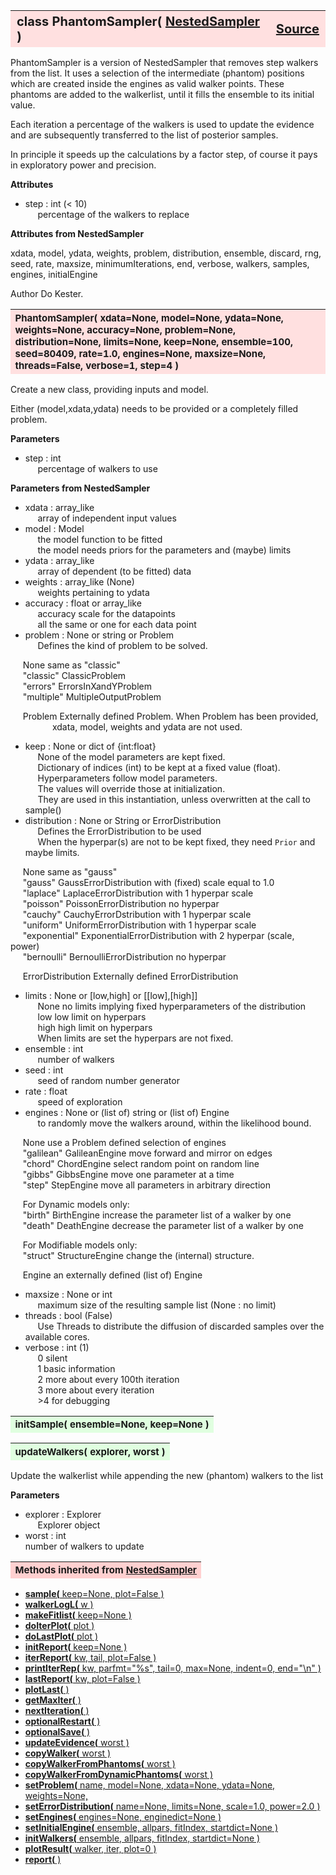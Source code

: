 ---
---
<br><br>

<a name="PhantomSampler"></a>
<table><thead style="background-color:#FFE0E0; width:100%; font-size:20px"><tr><th style="text-align:left">
<strong>class PhantomSampler(</strong> <a href="./NestedSampler.html">NestedSampler</a> )</th><th style="text-align:right"><a href=https://github.com/dokester/BayesicFitting/blob/master/BayesicFitting/source/PhantomSampler.py target=_blank>Source</a></th></tr></thead></table>
<p>

PhantomSampler is a version of NestedSampler that removes step walkers from
the list. It uses a selection of the intermediate (phantom) positions which
are created inside the engines as valid walker points.
These phantoms are added to the walkerlist, until it fills the
ensemble to its initial value.

Each iteration a percentage of the walkers is used to update the evidence
and are subsequently transferred to the list of posterior samples.

In principle it speeds up the calculations by a factor step, of course it
pays in exploratory power and precision.


<b>Attributes</b>

* step  :  int (< 10)<br>
&nbsp;&nbsp;&nbsp;&nbsp; percentage of the walkers to replace<br>

<b>Attributes from NestedSampler</b>

xdata, model, ydata, weights, problem, distribution, ensemble, discard, rng, seed,
rate, maxsize, minimumIterations, end, verbose, walkers, samples, engines,
initialEngine

Author       Do Kester.


<a name="PhantomSampler"></a>
<table><thead style="background-color:#FFE0E0; width:100%; font-size:15px"><tr><th style="text-align:left">
<strong>PhantomSampler(</strong> xdata=None, model=None, ydata=None, weights=None,
 accuracy=None, problem=None, distribution=None, limits=None,
 keep=None, ensemble=100, seed=80409, rate=1.0, engines=None,
 maxsize=None, threads=False, verbose=1, step=4 ) 
</th></tr></thead></table>
<p>

Create a new class, providing inputs and model.

Either (model,xdata,ydata) needs to be provided or a completely filled
problem.

<b>Parameters</b>

* step  :  int<br>
&nbsp;&nbsp;&nbsp;&nbsp; percentage of walkers to use<br>

<b>Parameters from NestedSampler</b>

* xdata  :  array_like<br>
&nbsp;&nbsp;&nbsp;&nbsp; array of independent input values<br>
* model  :  Model<br>
&nbsp;&nbsp;&nbsp;&nbsp; the model function to be fitted<br>
&nbsp;&nbsp;&nbsp;&nbsp; the model needs priors for the parameters and (maybe) limits<br>
* ydata  :  array_like<br>
&nbsp;&nbsp;&nbsp;&nbsp; array of dependent (to be fitted) data<br>
* weights  :  array_like (None)<br>
&nbsp;&nbsp;&nbsp;&nbsp; weights pertaining to ydata<br>
* accuracy  :  float or array_like<br>
&nbsp;&nbsp;&nbsp;&nbsp; accuracy scale for the datapoints<br>
&nbsp;&nbsp;&nbsp;&nbsp; all the same or one for each data point<br>
* problem  :  None or string or Problem<br>
&nbsp;&nbsp;&nbsp;&nbsp; Defines the kind of problem to be solved.<br>

&nbsp;&nbsp;&nbsp;&nbsp; None        same as "classic"<br>
&nbsp;&nbsp;&nbsp;&nbsp; "classic" 	ClassicProblem<br>
&nbsp;&nbsp;&nbsp;&nbsp; "errors"	ErrorsInXandYProblem<br>
&nbsp;&nbsp;&nbsp;&nbsp; "multiple"	MultipleOutputProblem<br>

&nbsp;&nbsp;&nbsp;&nbsp; Problem     Externally defined Problem. When Problem has been provided,<br>
&nbsp;&nbsp;&nbsp;&nbsp;&nbsp;&nbsp;&nbsp;&nbsp;&nbsp;&nbsp;&nbsp;&nbsp;&nbsp;&nbsp;&nbsp;&nbsp; xdata, model, weights and ydata are not used.<br>
* keep  :  None or dict of {int:float}<br>
&nbsp;&nbsp;&nbsp;&nbsp; None of the model parameters are kept fixed.<br>
&nbsp;&nbsp;&nbsp;&nbsp; Dictionary of indices (int) to be kept at a fixed value (float).<br>
&nbsp;&nbsp;&nbsp;&nbsp; Hyperparameters follow model parameters.<br>
&nbsp;&nbsp;&nbsp;&nbsp; The values will override those at initialization.<br>
&nbsp;&nbsp;&nbsp;&nbsp; They are used in this instantiation, unless overwritten at the call to sample()<br>
* distribution  :  None or String or ErrorDistribution<br>
&nbsp;&nbsp;&nbsp;&nbsp; Defines the ErrorDistribution to be used<br>
&nbsp;&nbsp;&nbsp;&nbsp; When the hyperpar(s) are not to be kept fixed, they need `Prior` and maybe limits.<br>

&nbsp;&nbsp;&nbsp;&nbsp; None            same as "gauss"<br>
&nbsp;&nbsp;&nbsp;&nbsp; "gauss"         GaussErrorDistribution with (fixed) scale equal to 1.0<br>
&nbsp;&nbsp;&nbsp;&nbsp; "laplace"       LaplaceErrorDistribution with 1 hyperpar scale<br>
&nbsp;&nbsp;&nbsp;&nbsp; "poisson"       PoissonErrorDistribution no hyperpar<br>
&nbsp;&nbsp;&nbsp;&nbsp; "cauchy"        CauchyErrorDstribution with 1 hyperpar scale<br>
&nbsp;&nbsp;&nbsp;&nbsp; "uniform"       UniformErrorDistribution with 1 hyperpar scale<br>
&nbsp;&nbsp;&nbsp;&nbsp; "exponential"   ExponentialErrorDistribution with 2 hyperpar (scale, power)<br>
&nbsp;&nbsp;&nbsp;&nbsp; "bernoulli"     BernoulliErrorDistribution no hyperpar<br>

&nbsp;&nbsp;&nbsp;&nbsp; ErrorDistribution Externally defined ErrorDistribution<br>
* limits  :  None or [low,high] or [[low],[high]]<br>
&nbsp;&nbsp;&nbsp;&nbsp; None    no limits implying fixed hyperparameters of the distribution<br>
&nbsp;&nbsp;&nbsp;&nbsp; low     low limit on hyperpars<br>
&nbsp;&nbsp;&nbsp;&nbsp; high    high limit on hyperpars<br>
&nbsp;&nbsp;&nbsp;&nbsp; When limits are set the hyperpars are not fixed.<br>
* ensemble  :  int<br>
&nbsp;&nbsp;&nbsp;&nbsp; number of walkers<br>
* seed  :  int<br>
&nbsp;&nbsp;&nbsp;&nbsp; seed of random number generator<br>
* rate  :  float<br>
&nbsp;&nbsp;&nbsp;&nbsp; speed of exploration<br>
* engines  :  None or (list of) string or (list of) Engine<br>
&nbsp;&nbsp;&nbsp;&nbsp; to randomly move the walkers around, within the likelihood bound.<br>

&nbsp;&nbsp;&nbsp;&nbsp; None        use a Problem defined selection of engines<br>
&nbsp;&nbsp;&nbsp;&nbsp; "galilean"  GalileanEngine	move forward and mirror on edges<br>
&nbsp;&nbsp;&nbsp;&nbsp; "chord"     ChordEngine   	select random point on random line<br>
&nbsp;&nbsp;&nbsp;&nbsp; "gibbs" 	GibbsEngine 	move one parameter at a time<br>
&nbsp;&nbsp;&nbsp;&nbsp; "step"  	StepEngine    	move all parameters in arbitrary direction<br>

&nbsp;&nbsp;&nbsp;&nbsp; For Dynamic models only:<br>
&nbsp;&nbsp;&nbsp;&nbsp; "birth" 	BirthEngine     increase the parameter list of a walker by one<br>
&nbsp;&nbsp;&nbsp;&nbsp; "death" 	DeathEngine     decrease the parameter list of a walker by one<br>

&nbsp;&nbsp;&nbsp;&nbsp; For Modifiable models only:<br>
&nbsp;&nbsp;&nbsp;&nbsp; "struct"    StructureEngine change the (internal) structure.<br>

&nbsp;&nbsp;&nbsp;&nbsp; Engine      an externally defined (list of) Engine<br>
* maxsize  :  None or int<br>
&nbsp;&nbsp;&nbsp;&nbsp; maximum size of the resulting sample list (None : no limit)<br>
* threads  :  bool (False)<br>
&nbsp;&nbsp;&nbsp;&nbsp; Use Threads to distribute the diffusion of discarded samples over the available cores.<br>
* verbose  :  int (1)<br>
&nbsp;&nbsp;&nbsp;&nbsp; 0   silent<br>
&nbsp;&nbsp;&nbsp;&nbsp; 1   basic information<br>
&nbsp;&nbsp;&nbsp;&nbsp; 2   more about every 100th iteration<br>
&nbsp;&nbsp;&nbsp;&nbsp; 3   more about every iteration<br>
&nbsp;&nbsp;&nbsp;&nbsp; >4  for debugging<br>


<a name="initSample"></a>
<table><thead style="background-color:#E0FFE0; width:100%; font-size:15px"><tr><th style="text-align:left">
<strong>initSample(</strong> ensemble=None, keep=None ) 
</th></tr></thead></table>
<p>
<a name="updateWalkers"></a>
<table><thead style="background-color:#E0FFE0; width:100%; font-size:15px"><tr><th style="text-align:left">
<strong>updateWalkers(</strong> explorer, worst ) 
</th></tr></thead></table>
<p>

Update the walkerlist while appending the new (phantom) walkers to the list

<b>Parameters</b>

* explorer  :  Explorer<br>
&nbsp;&nbsp;&nbsp;&nbsp; Explorer object<br>
* worst  :  int<br>
    number of walkers to update

<table><thead style="background-color:#FFD0D0; width:100%; font-size:15px"><tr><th style="text-align:left">
<strong>Methods inherited from</strong> <a href="./NestedSampler.html">NestedSampler</a></th></tr></thead></table>


* [<strong>sample(</strong> keep=None, plot=False )](./NestedSampler.md#sample)
* [<strong>walkerLogL(</strong> w ) ](./NestedSampler.md#walkerLogL)
* [<strong>makeFitlist(</strong> keep=None ) ](./NestedSampler.md#makeFitlist)
* [<strong>doIterPlot(</strong> plot ) ](./NestedSampler.md#doIterPlot)
* [<strong>doLastPlot(</strong> plot ) ](./NestedSampler.md#doLastPlot)
* [<strong>initReport(</strong> keep=None ) ](./NestedSampler.md#initReport)
* [<strong>iterReport(</strong> kw, tail, plot=False ) ](./NestedSampler.md#iterReport)
* [<strong>printIterRep(</strong> kw, parfmt="%s", tail=0, max=None, indent=0, end="\n" ) ](./NestedSampler.md#printIterRep)
* [<strong>lastReport(</strong> kw, plot=False ) ](./NestedSampler.md#lastReport)
* [<strong>plotLast(</strong> ) ](./NestedSampler.md#plotLast)
* [<strong>getMaxIter(</strong> ) ](./NestedSampler.md#getMaxIter)
* [<strong>nextIteration(</strong> ) ](./NestedSampler.md#nextIteration)
* [<strong>optionalRestart(</strong> )](./NestedSampler.md#optionalRestart)
* [<strong>optionalSave(</strong> )](./NestedSampler.md#optionalSave)
* [<strong>updateEvidence(</strong> worst ) ](./NestedSampler.md#updateEvidence)
* [<strong>copyWalker(</strong> worst )](./NestedSampler.md#copyWalker)
* [<strong>copyWalkerFromPhantoms(</strong> worst )](./NestedSampler.md#copyWalkerFromPhantoms)
* [<strong>copyWalkerFromDynamicPhantoms(</strong> worst )](./NestedSampler.md#copyWalkerFromDynamicPhantoms)
* [<strong>setProblem(</strong> name, model=None, xdata=None, ydata=None, weights=None,](./NestedSampler.md#setProblem)
* [<strong>setErrorDistribution(</strong> name=None, limits=None, scale=1.0, power=2.0 )](./NestedSampler.md#setErrorDistribution)
* [<strong>setEngines(</strong> engines=None, enginedict=None ) ](./NestedSampler.md#setEngines)
* [<strong>setInitialEngine(</strong> ensemble, allpars, fitIndex, startdict=None )](./NestedSampler.md#setInitialEngine)
* [<strong>initWalkers(</strong> ensemble, allpars, fitIndex, startdict=None )](./NestedSampler.md#initWalkers)
* [<strong>plotResult(</strong> walker, iter, plot=0 )](./NestedSampler.md#plotResult)
* [<strong>report(</strong> )](./NestedSampler.md#report)
